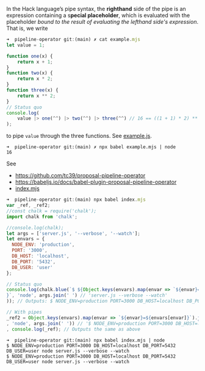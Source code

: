 In the Hack language’s pipe syntax, the **righthand** side of the pipe 
is an expression containing a s**pecial placeholder**, 
which is evaluated with the placeholder *bound to the result of evaluating the lefthand side's expression*. 
That is, we write 

```js
➜  pipeline-operator git:(main) ✗ cat example.mjs 
let value = 1;

function one(x) {
    return x + 1;
}
function two(x) {
    return x * 2;
}
function three(x) {
    return x ** 2;
}
// Status quo
console.log(
    value |> one(^^) |> two(^^) |> three(^^) // 16 == ((1 + 1) * 2) ** 2
); 
```

to pipe `value` through the three functions. See [example.js](example.js). 

```  
➜  pipeline-operator git:(main) ✗ npx babel example.mjs | node
16
```

See 

- https://github.com/tc39/proposal-pipeline-operator
- https://babeljs.io/docs/babel-plugin-proposal-pipeline-operator
- [index.mjs](index.mjs)

```js 
➜  pipeline-operator git:(main) npx babel index.mjs       
var _ref, _ref2;
//const chalk = require('chalk');
import chalk from 'chalk';

//console.log(chalk);
let args = ['server.js', '--verbose', '--watch'];
let envars = {
  NODE_ENV: 'production',
  PORT: '3000',
  DB_HOST: 'localhost',
  DB_PORT: '5432',
  DB_USER: 'user'
};

// Status quo
console.log(chalk.blue(`$ ${Object.keys(envars).map(envar => `${envar}=${envars[envar]}`).join(' ') // 'NODE_ENV=production PORT=3000 DB_HOST=localhost DB_PORT=5432 DB_USER=user'
}`, 'node', args.join(' ') // 'server.js --verbose --watch'
)); // Outputs: $ NODE_ENV=production PORT=3000 DB_HOST=localhost DB_PORT=5432 DB_USER=user node server.js --verbose --watch

// With pipes
_ref2 = Object.keys(envars).map(envar => `${envar}=${envars[envar]}`).join(' '), _ref = chalk.red(`$ ${_ref2}` // '$ NODE_ENV=production PORT=3000 DB_HOST=localhost DB_PORT=5432 DB_USER=user'
, 'node', args.join(' ')) // '$ NODE_ENV=production PORT=3000 DB_HOST=localhost DB_PORT=5432 DB_USER=user node server.js --verbose --watch'
, console.log(_ref); // Outputs the same as above
```

```
➜  pipeline-operator git:(main) npx babel index.mjs | node
$ NODE_ENV=production PORT=3000 DB_HOST=localhost DB_PORT=5432 DB_USER=user node server.js --verbose --watch
$ NODE_ENV=production PORT=3000 DB_HOST=localhost DB_PORT=5432 DB_USER=user node server.js --verbose --watch
```